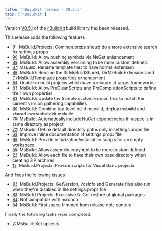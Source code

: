 ```yaml
---
title: 'nBuildKit release - V0.5.1'
tags: ['nBuildKit']
---
```


Version [V0.5.1](https://github.com/pvandervelde/nBuildKit/releases/tag/0.5.1) of the [nBuildKit](/projects/nbuildkit.html) build library has been released. 

This release adds the following features

* [91](https://github.com/pvandervelde/nBuildKit/issues/91): MsBuild.Projects: Common.props should do a more extensive search for settings.props
* [90](https://github.com/pvandervelde/nBuildKit/issues/90): MsBuild: Allow pushing symbols via NuGet enhancement
* [89](https://github.com/pvandervelde/nBuildKit/issues/89): MsBuild: Allow assembly versioning to be more custom defined.
* [87](https://github.com/pvandervelde/nBuildKit/issues/87): MsBuild: Rename template files to have normal extension
* [86](https://github.com/pvandervelde/nBuildKit/issues/86): MsBuild: Rename the DirMsBuildShared, DirMsBuildExtensions and DirMsBuildTemplates properties enhancement
* [85](https://github.com/pvandervelde/nBuildKit/issues/85): Unable to build projects which have a mixture of target frameworks
* [83](https://github.com/pvandervelde/nBuildKit/issues/83): MsBuild: Allow PreCleanScripts and PreCompilationScripts to define their own properties
* [82](https://github.com/pvandervelde/nBuildKit/issues/82): MsBuild: Update the Sample custom version files to match the current version gathering capabilities
* [80](https://github.com/pvandervelde/nBuildKit/issues/80): MsBuild: Combine top-level build.msbuild, deploy.msbuild and shared.locatenbuildkit.msbuild
* [78](https://github.com/pvandervelde/nBuildKit/issues/78): MsBuild: Automatically include NuGet dependencies if nuspec is in same directory as project
* [72](https://github.com/pvandervelde/nBuildKit/issues/72): MsBuild: Define default directory paths only in settings.props file
* [68](https://github.com/pvandervelde/nBuildKit/issues/68): Improve inline documentation of settings.props file
* [66](https://github.com/pvandervelde/nBuildKit/issues/66): MsBuild: Provide initialization/installation scripts for an empty workspace
* [55](https://github.com/pvandervelde/nBuildKit/issues/55): MsBuild: Allow assembly copyright to be more custom defined
* [22](https://github.com/pvandervelde/nBuildKit/issues/22): MsBuild: Allow each file to have their own base directory when creating ZIP archives
* [19](https://github.com/pvandervelde/nBuildKit/issues/19): MsBuild.Projects: Provide scripts for Visual Basic projects

And fixes the following issues:

* [92](https://github.com/pvandervelde/nBuildKit/issues/92): MsBuild.Projects: GetVersion, VcsInfo and Generate files also run when they're disabled in the settings.props file
* [88](https://github.com/pvandervelde/nBuildKit/issues/88): MsBuild.Projects: Excessive NuGet restore of global packages
* [84](https://github.com/pvandervelde/nBuildKit/issues/84): Not compatible with ncrunch
* [54](https://github.com/pvandervelde/nBuildKit/issues/54): MsBuild: First space trimmed from release note content

Finally the following tasks were completed:
* [7](https://github.com/pvandervelde/nBuildKit/issues/7): MsBuild: Set up tests